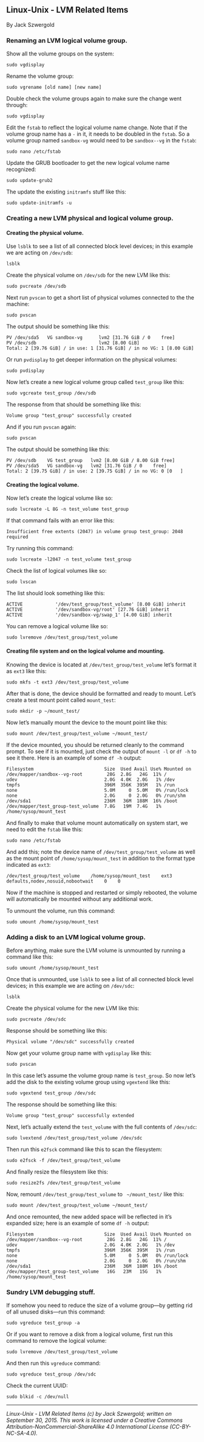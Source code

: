 ## Linux-Unix - LVM Related Items

By Jack Szwergold

### Renaming an LVM logical volume group.

Show all the volume groups on the system:

	sudo vgdisplay

Rename the volume group:

	sudo vgrename [old name] [new name]

Double check the volume groups again to make sure the change went through:

    sudo vgdisplay

Edit the `fstab` to reflect the logical volume name change. Note that if the volume group name has a `-` in it, it needs to be doubled in the `fstab`. So a volume group named `sandbox-vg` would need to be `sandbox--vg` in the `fstab`:

	sudo nano /etc/fstab

Update the GRUB bootloader to get the new logical volume name recognized:

	sudo update-grub2

The update the existing `initramfs` stuff like this:

	sudo update-initramfs -u

### Creating a new LVM physical and logical volume group.

#### Creating the physical volume.

Use `lsblk` to see a list of all connected block level devices; in this example we are acting on `/dev/sdb`:

    lsblk

Create the physical volume on `/dev/sdb` for the new LVM like this:

    sudo pvcreate /dev/sdb

Next run `pvscan` to get a short list of physical volumes connected to the the machine:

    sudo pvscan

The output should be something like this:

	PV /dev/sda5   VG sandbox-vg      lvm2 [31.76 GiB / 0    free]
	PV /dev/sdb                       lvm2 [8.00 GiB]
	Total: 2 [39.76 GiB] / in use: 1 [31.76 GiB] / in no VG: 1 [8.00 GiB]

Or run `pvdisplay` to get deeper information on the physical volumes:

    sudo pvdisplay

Now let’s create a new logical volume group called `test_group` like this:

    sudo vgcreate test_group /dev/sdb

The response from that should be something like this:

    Volume group "test_group" successfully created

And if you run `pvscan` again:

    sudo pvscan

The output should be something like this:

    PV /dev/sdb    VG test_group   lvm2 [8.00 GiB / 8.00 GiB free]
    PV /dev/sda5   VG sandbox-vg   lvm2 [31.76 GiB / 0    free]
    Total: 2 [39.75 GiB] / in use: 2 [39.75 GiB] / in no VG: 0 [0   ]

#### Creating the logical volume.

Now let’s create the logical volume like so:

    sudo lvcreate -L 8G -n test_volume test_group

If that command fails with an error like this:

    Insufficient free extents (2047) in volume group test_group: 2048 required

Try running this command:

    sudo lvcreate -l2047 -n test_volume test_group

Check the list of logical volumes like so:

    sudo lvscan

The list should look something like this:

    ACTIVE            '/dev/test_group/test_volume' [8.00 GiB] inherit
    ACTIVE            '/dev/sandbox-vg/root' [27.76 GiB] inherit
    ACTIVE            '/dev/sandbox-vg/swap_1' [4.00 GiB] inherit

You can remove a logical volume like so:

    sudo lvremove /dev/test_group/test_volume

#### Creating file system and on the logical volume and mounting.

Knowing the device is located at `/dev/test_group/test_volume` let’s format it as `ext3` like this:

    sudo mkfs -t ext3 /dev/test_group/test_volume

After that is done, the device should be formatted and ready to mount. Let’s create a test mount point called `mount_test`:

    sudo mkdir -p ~/mount_test/

Now let’s manually mount the device to the mount point like this:

    sudo mount /dev/test_group/test_volume ~/mount_test/

If the device mounted, you should be returned cleanly to the command prompt. To see if it is mounted, just check the output of `mount -l` or `df -h` to see it there. Here is an example of some `df -h` output:

	Filesystem                          Size  Used Avail Use% Mounted on
	/dev/mapper/sandbox--vg-root         28G  2.8G   24G  11% /
	udev                                2.0G  4.0K  2.0G   1% /dev
	tmpfs                               396M  356K  395M   1% /run
	none                                5.0M     0  5.0M   0% /run/lock
	none                                2.0G     0  2.0G   0% /run/shm
	/dev/sda1                           236M   36M  188M  16% /boot
	/dev/mapper/test_group-test_volume  7.8G   19M  7.4G   1% /home/sysop/mount_test

And finally to make that volume mount automatically on system start, we need to edit the `fstab` like this:

    sudo nano /etc/fstab

And add this; note the device name of `/dev/test_group/test_volume` as well as the mount point of `/home/sysop/mount_test` in addition to the format type indicated as `ext3`:

    /dev/test_group/test_volume    /home/sysop/mount_test    ext3    defaults,nodev,nosuid,nobootwait    0    0

Now if the machine is stopped and restarted or simply rebooted, the volume will automatically be mounted without any additional work.

To unmount the volume, run this command:

    sudo umount /home/sysop/mount_test

### Adding a disk to an LVM logical volume group.

Before anything, make sure the LVM volume is unmounted by running a command like this:

    sudo umount /home/sysop/mount_test

Once that is unmounted, use `lsblk` to see a list of all connected block level devices; in this example we are acting on `/dev/sdc`:

    lsblk

Create the physical volume for the new LVM like this:

	sudo pvcreate /dev/sdc

Response should be something like this:

    Physical volume "/dev/sdc" successfully created

Now get your volume group name with `vgdisplay` like this:

    sudo pvscan

In this case let’s assume the volume group name is `test_group`. So now let’s add the disk to the existing volume group using `vgextend` like this:

	sudo vgextend test_group /dev/sdc

The response should be something like this:

	Volume group "test_group" successfully extended

Next, let’s actually extend the `test_volume` with the full contents of `/dev/sdc`:

    sudo lvextend /dev/test_group/test_volume /dev/sdc

Then run this `e2fsck` command like this to scan the filesystem:

    sudo e2fsck -f /dev/test_group/test_volume

And finally resize the filesystem like this:

    sudo resize2fs /dev/test_group/test_volume

Now, remount `/dev/test_group/test_volume` to ` ~/mount_test/` like this:

    sudo mount /dev/test_group/test_volume ~/mount_test/

And once remounted, the new added space will be reflected in it’s expanded size; here is an example of some `df -h` output:

	Filesystem                          Size  Used Avail Use% Mounted on
	/dev/mapper/sandbox--vg-root         28G  2.8G   24G  11% /
	udev                                2.0G  4.0K  2.0G   1% /dev
	tmpfs                               396M  356K  395M   1% /run
	none                                5.0M     0  5.0M   0% /run/lock
	none                                2.0G     0  2.0G   0% /run/shm
	/dev/sda1                           236M   36M  188M  16% /boot
	/dev/mapper/test_group-test_volume   16G   23M   15G   1% /home/sysop/mount_test

### Sundry LVM debugging stuff.

If somehow you need to reduce the size of a volume group—by getting rid of all unused disks—run this command:

    sudo vgreduce test_group -a

Or if you want to remove a disk from a logical volume, first run this command to remove the logical volume:

    sudo lvremove /dev/test_group/test_volume

And then run this `vgreduce` command:

    sudo vgreduce test_group /dev/sdc

Check the current UUID:

	sudo blkid -c /dev/null

***

*Linux-Unix - LVM Related Items (c) by Jack Szwergold; written on September 30, 2015. This work is licensed under a Creative Commons Attribution-NonCommercial-ShareAlike 4.0 International License (CC-BY-NC-SA-4.0).*

